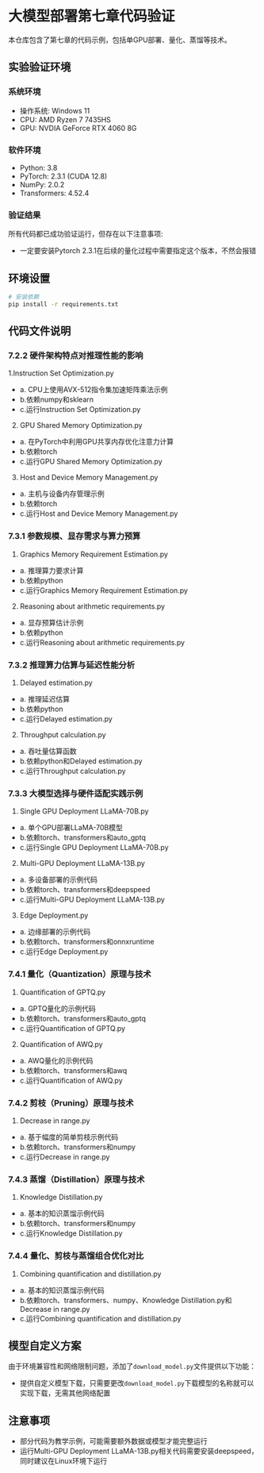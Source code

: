 # 大模型部署第七章代码验证
本仓库包含了第七章的代码示例，包括单GPU部署、量化、蒸馏等技术。


## 实验验证环境

### 系统环境
- 操作系统: Windows 11
- CPU: AMD Ryzen 7 7435HS
- GPU: NVDIA GeForce RTX 4060 8G

### 软件环境
- Python: 3.8 
- PyTorch: 2.3.1 (CUDA 12.8)
- NumPy: 2.0.2
- Transformers: 4.52.4
### 验证结果
所有代码都已成功验证运行，但存在以下注意事项:
- 一定要安装Pytorch 2.3.1在后续的量化过程中需要指定这个版本，不然会报错
  
## 环境设置

```bash
# 安装依赖
pip install -r requirements.txt
```
## 代码文件说明

### 7.2.2 硬件架构特点对推理性能的影响
1.Instruction Set Optimization.py
- a. CPU上使用AVX-512指令集加速矩阵乘法示例
- b.依赖numpy和sklearn
- c.运行Instruction Set Optimization.py
2. GPU Shared Memory Optimization.py
- a. 在PyTorch中利用GPU共享内存优化注意力计算
- b.依赖torch
- c.运行GPU Shared Memory Optimization.py
3. Host and Device Memory Management.py
- a. 主机与设备内存管理示例
- b.依赖torch
- c.运行Host and Device Memory Management.py
### 7.3.1 参数规模、显存需求与算力预算
1. Graphics Memory Requirement Estimation.py
- a. 推理算力要求计算
- b.依赖python
- c.运行Graphics Memory Requirement Estimation.py
2. Reasoning about arithmetic requirements.py
- a. 显存预算估计示例
- b.依赖python
- c.运行Reasoning about arithmetic requirements.py
### 7.3.2 推理算力估算与延迟性能分析
1. Delayed estimation.py
- a. 推理延迟估算
- b.依赖python
- c.运行Delayed estimation.py
2. Throughput calculation.py
- a. 吞吐量估算函数
- b.依赖python和Delayed estimation.py
- c.运行Throughput calculation.py
### 7.3.3 大模型选择与硬件适配实践示例
1. Single GPU Deployment LLaMA-70B.py
- a. 单个GPU部署LLaMA-70B模型
- b.依赖torch、transformers和auto_gptq
- c.运行Single GPU Deployment LLaMA-70B.py
2. Multi-GPU Deployment LLaMA-13B.py
- a. 多设备部署的示例代码
- b.依赖torch、transformers和deepspeed
- c.运行Multi-GPU Deployment LLaMA-13B.py
3. Edge Deployment.py
- a. 边缘部署的示例代码
- b.依赖torch、transformers和onnxruntime
- c.运行Edge Deployment.py
### 7.4.1 量化（Quantization）原理与技术
1. Quantification of GPTQ.py
- a. GPTQ量化的示例代码
- b.依赖torch、transformers和auto_gptq
- c.运行Quantification of GPTQ.py
2. Quantification of AWQ.py
- a. AWQ量化的示例代码
- b.依赖torch、transformers和awq
- c.运行Quantification of AWQ.py
### 7.4.2 剪枝（Pruning）原理与技术
1. Decrease in range.py
- a. 基于幅度的简单剪枝示例代码
- b.依赖torch、transformers和numpy
- c.运行Decrease in range.py
### 7.4.3 蒸馏（Distillation）原理与技术
1. Knowledge Distillation.py
- a. 基本的知识蒸馏示例代码
- b.依赖torch、transformers和numpy
- c.运行Knowledge Distillation.py
### 7.4.4 量化、剪枝与蒸馏组合优化对比
1. Combining quantification and distillation.py
- a. 基本的知识蒸馏示例代码
- b.依赖torch、transformers、numpy、Knowledge Distillation.py和Decrease in range.py
- c.运行Combining quantification and distillation.py

## 模型自定义方案

由于环境兼容性和网络限制问题，添加了`download_model.py`文件提供以下功能：
- 提供自定义模型下载，只需要更改`download_model.py`下载模型的名称就可以实现下载，无需其他网络配置


## 注意事项

- 部分代码为教学示例，可能需要额外数据或模型才能完整运行
- 运行Multi-GPU Deployment LLaMA-13B.py相关代码需要安装deepspeed，同时建议在Linux环境下运行


























